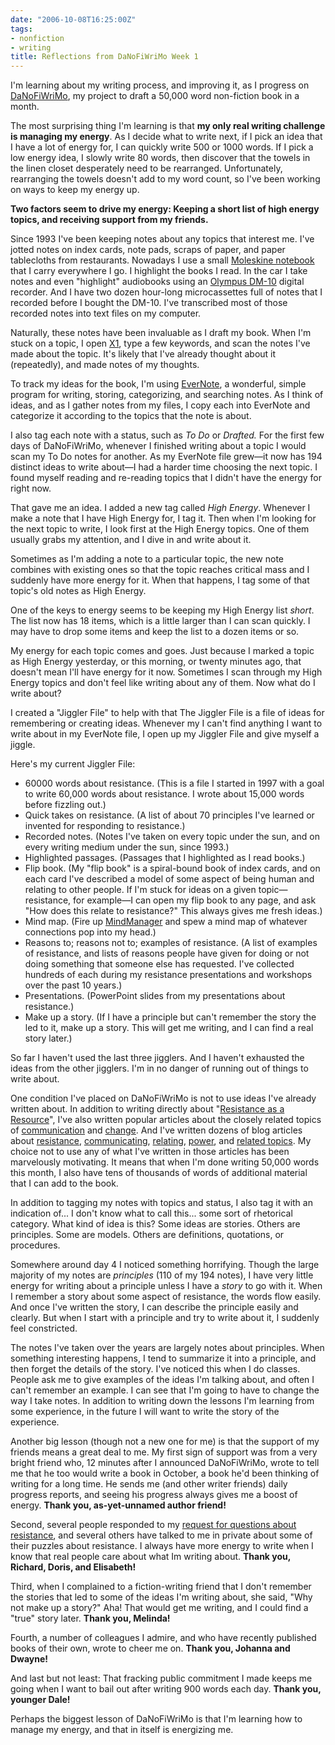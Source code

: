 ```yaml
---
date: "2006-10-08T16:25:00Z"
tags:
- nonfiction
- writing
title: Reflections from DaNoFiWriMo Week 1
---
```


I'm learning about my writing process, and improving it, as I progress on <a href="/dalewriting/2006/09/danofiwrimo">DaNoFiWriMo</a>, my project to draft a 50,000 word non-fiction book in a month.

The most surprising thing I'm learning is that <strong>my only real writing challenge is managing my energy</strong>.  As I decide what to write next, if I pick an idea that I have a lot of energy for, I can quickly write 500 or 1000 words.  If I pick a low energy idea, I slowly write 80 words, then discover that the towels in the linen closet desperately need to be rearranged.  Unfortunately, rearranging the towels doesn't add to my word count, so I've been working on ways to keep my energy up.

<strong>Two factors seem to drive my energy:  Keeping a short list of high energy topics, and receiving support from my friends.</strong>

Since 1993 I've been keeping notes about any topics that interest me.  I've jotted notes on index cards, note pads, scraps of paper, and paper tablecloths from restaurants.  Nowadays I use a small <a href="http://www.amazon.com/exec/obidos/ASIN/B00069DKVG/dalehemer-20">Moleskine notebook</a> that I carry everywhere I go.  I highlight the books I read.  In the car I take notes and even "highlight" audiobooks using an <a href="http://www.amazon.com/exec/obidos/ASIN/B0000DYTDJ/dalehemer-20">Olympus DM-10</a> digital recorder.  And I have two dozen hour-long microcassettes full of notes that I recorded before I bought the DM-10.  I've transcribed most of those recorded notes into text files on my computer.

Naturally, these notes have been invaluable as I draft my book.  When I'm stuck on a topic, I open <a href="http://www.x1.com/products/xds.html">X1</a>, type a few keywords, and scan the notes I've made about the topic.  It's likely that I've already thought about it (repeatedly), and made notes of my thoughts.

To track my ideas for the book, I'm using <a href="http://www.evernote.com">EverNote</a>, a wonderful, simple program for writing, storing, categorizing, and searching notes.  As I think of ideas, and as I gather notes from my files, I copy each into EverNote and categorize it according to the topics that the note is about.

I also tag each note with a status, such as <em>To Do</em> or <em>Drafted.</em>  For the first few days of DaNoFiWriMo, whenever I finished writing about a topic I would scan my To Do notes for another.  As my EverNote file grew—it now has 194 distinct ideas to write about—I had a harder time choosing the next topic.  I found myself reading and re-reading topics that I didn't have the energy for right now.

That gave me an idea.  I added a new tag called <em>High Energy</em>.  Whenever I make a note that I have High Energy for, I tag it.  Then when I'm looking for the next topic to write, I look first at the High Energy topics.  One of them usually grabs my attention, and I dive in and write about it.

Sometimes as I'm adding a note to a particular topic, the new note combines with existing ones so that the topic reaches critical mass and I suddenly have more energy for it.  When that happens, I tag some of that topic's old notes as High Energy.

One of the keys to energy seems to be keeping my High Energy list <em>short</em>.  The list now has 18 items, which is a little larger than I can scan quickly.  I may have to drop some items and keep the list to a dozen items or so.

My energy for each topic comes and goes.  Just because I marked a topic as High Energy yesterday, or this morning, or twenty minutes ago, that doesn't mean I'll have energy for it now.  Sometimes I scan through my High Energy topics and don't feel like writing about any of them.  Now what do I write about?

I created a "Jiggler File" to help with that  The Jiggler File is a file of ideas for remembering or creating ideas.  Whenever my I can't find anything I want to write about in my EverNote file, I open up my Jiggler File and give myself a jiggle.

Here's my current Jiggler File:
<ul>
	<li>60000 words about resistance.  (This is a file I started in 1997 with a goal to write 60,000 words about resistance.  I wrote about 15,000 words before fizzling out.)</li>
	<li>Quick takes on resistance.  (A list of about 70 principles I've learned or invented for responding to resistance.)</li>
	<li>Recorded notes.  (Notes I've taken on every topic under the sun, and on every writing medium under the sun, since 1993.)</li>
	<li>Highlighted passages.  (Passages that I highlighted as I read books.)</li>
	<li>Flip book.  (My "flip book" is a spiral-bound book of index cards, and on each card I've described a model of some aspect of being human and relating to other people.  If I'm stuck for ideas on a given topic—resistance, for example—I can open my flip book to any page, and ask "How does this relate to resistance?"  This always gives me fresh ideas.)</li>
	<li>Mind map.  (Fire up <a href="http://www.amazon.com/exec/obidos/ASIN/B000FIEHVU/dalehemer-20">MindManager</a> and spew a mind map of whatever connections pop into my head.)</li>
	<li>Reasons to; reasons not to; examples of resistance.  (A list of examples of resistance, and lists of reasons people have given for doing or not doing something that someone else has requested.  I've collected hundreds of each during my resistance presentations and workshops over the past 10 years.)</li>
	<li>Presentations.  (PowerPoint slides from my presentations about resistance.)</li>
	<li>Make up a story.  (If I have a principle but can't remember the story the led to it, make up a story.  This will get me writing, and I can find a real story later.)</li>
</ul>
So far I haven't used the last three jigglers.  And I haven't exhausted the ideas from the other jigglers.  I'm in no danger of running out of things to write about.

One condition I've placed on DaNoFiWriMo is not to use ideas I've already written about.  In addition to writing directly about "<a href="http://www.dhemery.com/articles/resistance_as_a_resource.html">Resistance as a Resource</a>", I've also written popular articles about the closely related topics of <a href="http://www.dhemery.com/articles/untangling_communication.html">communication</a> and <a href="http://www.dhemery.com/articles/managing_yourself_through_change.html">change</a>.  And I've written dozens of blog articles about <a href="http://www.dhemery.com/cwd/categories/resistance">resistance</a>, <a href="http://www.dhemery.com/cwd/categories/communicating">communicating</a>, <a href="http://www.dhemery.com/cwd/categories/relating">relating</a>, <a href="http://www.dhemery.com/cwd/categories/power">power</a>, and <a href="/cwd">related topics</a>.  My choice not to use any of what I've written in those articles has been marvelously motivating.  It means that when I'm done writing 50,000 words this month, I also have tens of thousands of words of additional material that I can add to the book.

In addition to tagging my notes with topics and status, I also tag it with an indication of... I don't know what to call this... some sort of rhetorical category.  What kind of idea is this?  Some ideas are stories.  Others are principles.  Some are models.  Others are definitions, quotations, or procedures.

Somewhere around day 4 I noticed something horrifying.  Though the large majority of my notes are <em>principles</em> (110 of my 194 notes), I have very little energy for writing about a principle unless I have a <em>story</em> to go with it.  When I remember a story about some aspect of resistance, the words flow easily.  And once I've written the story, I can describe the principle easily and clearly.  But when I start with a principle and try to write about it, I suddenly feel constricted.

The notes I've taken over the years are largely notes about principles.  When something interesting happens, I tend to summarize it into a principle, and then forget the details of the story.  I've noticed this when I do classes.  People ask me to give examples of the ideas I'm talking about, and often I can't remember an example.  I can see that I'm going to have to change the way I take notes.  In addition to writing down the lessons I'm learning from some experience, in the future I will want to write the story of the experience.

Another big lesson (though not a new one for me) is that the support of my friends means a great deal to me.  My first sign of support was from a very bright friend who, 12 minutes after I announced DaNoFiWriMo, wrote to tell me that he too would write a book in October, a book he'd been thinking of writing for a long time.  He sends me (and other writer friends) daily progress reports, and seeing his progress always gives me a boost of energy.  <strong>Thank you, as-yet-unnamed author friend!</strong>

Second, several people responded to my <a href="http://www.dhemery.com/cwd/2006/09/questions.html">request for questions about resistance</a>, and several others have talked to me in private about some of their puzzles about resistance.  I always have more energy to write when I know that real people care about what Im writing about.  <strong>Thank you, Richard, Doris, and Elisabeth!</strong>

Third, when I complained to a fiction-writing friend that I don't remember the stories that led to some of the ideas I'm writing about, she said, "Why not make up a story?"  Aha!  That would get me writing, and I could find a "true" story later.  <strong>Thank you, Melinda!</strong>

Fourth, a number of colleagues I admire, and who have recently published books of their own, wrote to cheer me on.  <strong>Thank you, Johanna and Dwayne!</strong>

And last but not least:  That fracking public commitment I made keeps me going when I want to bail out after writing 900 words each day.  <strong>Thank you, younger Dale!</strong>

Perhaps the biggest lesson of DaNoFiWriMo is that I'm learning how to manage my energy, and that in itself is energizing me.

